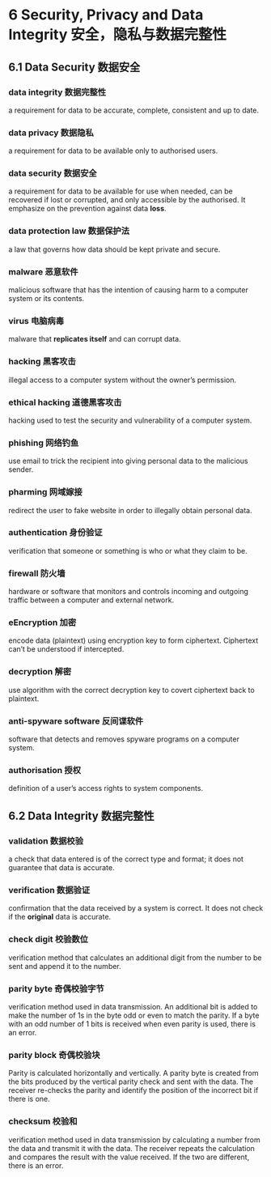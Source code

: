 # 6 Security, Privacy and Data Integrity 安全，隐私与数据完整性

## 6.1 Data Security 数据安全

### data integrity 数据完整性

a requirement for data to be accurate, complete, consistent and up to date.

### data privacy 数据隐私

a requirement for data to be available only to authorised users.

### data security 数据安全

a requirement for data to be available for use when needed, can be recovered if
lost or corrupted, and only accessible by the authorised.  It emphasize on the
prevention against data **loss**.

### data protection law 数据保护法

a law that governs how data should be kept private and secure.

### malware 恶意软件

malicious software that has the intention of causing harm to a computer system
or its contents.

### virus 电脑病毒

malware that **replicates itself** and can corrupt data.

### hacking 黑客攻击

illegal access to a computer system without the owner’s permission.

### ethical hacking 道德黑客攻击

hacking used to test the security and vulnerability of a computer system.

### phishing 网络钓鱼

use email to trick the recipient into giving personal data to the malicious
sender.

### pharming 网域嫁接

redirect the user to fake website in order to illegally obtain personal data.

### authentication 身份验证

verification that someone or something is who or what they claim to be.

### firewall 防火墙

hardware or software that monitors and controls incoming and outgoing traffic
between a computer and external network.

### eEncryption 加密

encode data (plaintext) using encryption key to form ciphertext.  Ciphertext
can’t be understood if intercepted.

### decryption 解密

use algorithm with the correct decryption key to covert ciphertext back to
plaintext.

### anti-spyware software 反间谍软件

software that detects and removes spyware programs on a computer system.

### authorisation 授权

definition of a user’s access rights to system components.

## 6.2 Data Integrity 数据完整性

### validation 数据校验

a check that data entered is of the correct type and format; it does not
guarantee that data is accurate.

### verification 数据验证

confirmation that the data received by a system is correct. It does not check
if the **original** data is accurate.

### check digit 校验数位

verification method that calculates an additional digit from the number to
be sent and append it to the number.

### parity byte 奇偶校验字节

verification method used in data transmission. An additional bit is added to
make the number of 1s in the byte odd or even to match the parity. If a byte
with an odd number of 1 bits is received when even parity is used, there is
an error.

### parity block 奇偶校验块

Parity is calculated horizontally and vertically. A parity byte is created
from the bits produced by the vertical parity check and sent with the data.
The receiver re-checks the parity and identify the position of the incorrect
bit if there is one.

### checksum 校验和

verification method used in data transmission by calculating a number from the
data and transmit it with the data. The receiver repeats the calculation and
compares the result with the value received. If the two are different, there is
an error.
